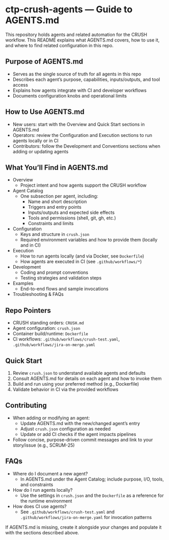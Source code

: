 # ctp-crush-agents — Guide to AGENTS.md

This repository holds agents and related automation for the CRUSH workflow. This README explains what AGENTS.md covers, how to use it, and where to find related configuration in this repo.

## Purpose of AGENTS.md
- Serves as the single source of truth for all agents in this repo
- Describes each agent’s purpose, capabilities, inputs/outputs, and tool access
- Explains how agents integrate with CI and developer workflows
- Documents configuration knobs and operational limits

## How to Use AGENTS.md
- New users: start with the Overview and Quick Start sections in AGENTS.md
- Operators: review the Configuration and Execution sections to run agents locally or in CI
- Contributors: follow the Development and Conventions sections when adding or updating agents

## What You’ll Find in AGENTS.md
- Overview
  - Project intent and how agents support the CRUSH workflow
- Agent Catalog
  - One subsection per agent, including:
    - Name and short description
    - Triggers and entry points
    - Inputs/outputs and expected side effects
    - Tools and permissions (shell, git, gh, etc.)
    - Constraints and limits
- Configuration
  - Keys and structure in `crush.json`
  - Required environment variables and how to provide them (locally and in CI)
- Execution
  - How to run agents locally (and via Docker, see `Dockerfile`)
  - How agents are executed in CI (see `.github/workflows/*`)
- Development
  - Coding and prompt conventions
  - Testing strategies and validation steps
- Examples
  - End-to-end flows and sample invocations
- Troubleshooting & FAQs

## Repo Pointers
- CRUSH standing orders: `CRUSH.md`
- Agent configuration: `crush.json`
- Container build/runtime: `Dockerfile`
- CI workflows: `.github/workflows/crush-test.yaml`, `.github/workflows/jira-on-merge.yaml`

## Quick Start
1. Review `crush.json` to understand available agents and defaults
2. Consult AGENTS.md for details on each agent and how to invoke them
3. Build and run using your preferred method (e.g., Dockerfile)
4. Validate behavior in CI via the provided workflows

## Contributing
- When adding or modifying an agent:
  - Update AGENTS.md with the new/changed agent’s entry
  - Adjust `crush.json` configuration as needed
  - Update or add CI checks if the agent impacts pipelines
- Follow concise, purpose-driven commit messages and link to your story/issue (e.g., SCRUM-25)

## FAQs
- Where do I document a new agent?
  - In AGENTS.md under the Agent Catalog; include purpose, I/O, tools, and constraints
- How do I run agents locally?
  - Use the settings in `crush.json` and the `Dockerfile` as a reference for the runtime environment
- How does CI use agents?
  - See `.github/workflows/crush-test.yaml` and `.github/workflows/jira-on-merge.yaml` for invocation patterns

If AGENTS.md is missing, create it alongside your changes and populate it with the sections described above.